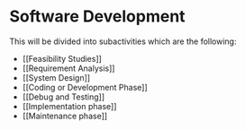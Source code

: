 # Software Development
This will be divided into subactivities which are the following:
- [[Feasibility Studies]]
- [[Requirement Analysis]]
- [[System Design]]
- [[Coding or Development Phase]]
- [[Debug and Testing]]
- [[Implementation phase]]
- [[Maintenance phase]]

